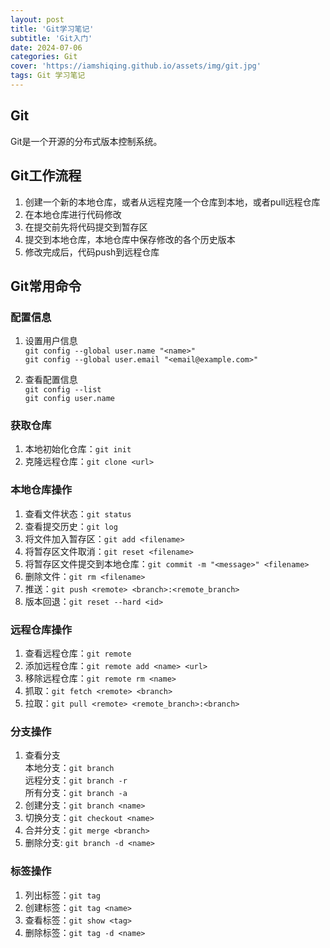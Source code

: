 ```yaml
---
layout: post
title: 'Git学习笔记'
subtitle: 'Git入门'
date: 2024-07-06
categories: Git
cover: 'https://iamshiqing.github.io/assets/img/git.jpg'
tags: Git 学习笔记
---
```


## Git
Git是一个开源的分布式版本控制系统。

## Git工作流程
1. 创建一个新的本地仓库，或者从远程克隆一个仓库到本地，或者pull远程仓库
2. 在本地仓库进行代码修改
3. 在提交前先将代码提交到暂存区
4. 提交到本地仓库，本地仓库中保存修改的各个历史版本
5. 修改完成后，代码push到远程仓库

## Git常用命令
### 配置信息
1. 设置用户信息<br>
```git config --global user.name "<name>"```<br>
```git config --global user.email "<email@example.com>"```

2. 查看配置信息<br>
```git config --list```<br>
```git config user.name```

### 获取仓库
1. 本地初始化仓库：```git init```
2. 克隆远程仓库：```git clone <url>```

### 本地仓库操作
1. 查看文件状态：```git status```
2. 查看提交历史：```git log```
3. 将文件加入暂存区：```git add <filename>```
4. 将暂存区文件取消：```git reset <filename>```
5. 将暂存区文件提交到本地仓库：```git commit -m "<message>" <filename>```
6. 删除文件：```git rm <filename>```
7. 推送：```git push <remote> <branch>:<remote_branch>```
8. 版本回退：```git reset --hard <id>```

### 远程仓库操作
1. 查看远程仓库：```git remote```
2. 添加远程仓库：```git remote add <name> <url>```
3. 移除远程仓库：```git remote rm <name>```
4. 抓取：```git fetch <remote> <branch>```
5. 拉取：```git pull <remote> <remote_branch>:<branch>```

### 分支操作
1. 查看分支<br>
本地分支：```git branch```<br>
远程分支：```git branch -r```<br>
所有分支：```git branch -a```
2. 创建分支：```git branch <name>```
3. 切换分支：```git checkout <name>```
4. 合并分支：```git merge <branch>```
5. 删除分支: ```git branch -d <name>```

### 标签操作
1. 列出标签：```git tag```
2. 创建标签：```git tag <name>```
3. 查看标签：```git show <tag>```
4. 删除标签：```git tag -d <name>```


